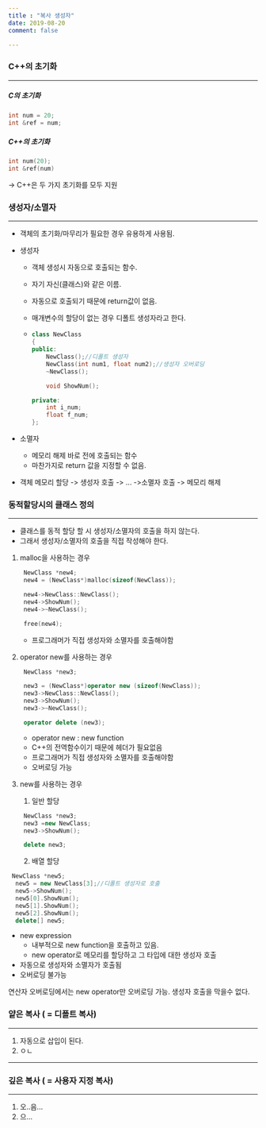 ```yaml
---
title : "복사 생성자"
date: 2019-08-20
comment: false

---
```


### C++의 초기화

----

##### C의 초기화



```c++
int num = 20;
int &ref = num;
```



##### C++의 초기화

```c++
int num(20);
int &ref(num)
```



-> C++은 두 가지 초기화를 모두 지원



### 생성자/소멸자

---

- 객체의 초기화/마무리가 필요한 경우 유용하게 사용됨.
- 생성자
  - 객체 생성시 자동으로 호출되는 함수.
  
  - 자기 자신(클래스)와 같은 이름.
  
  - 자동으로 호출되기 때문에 return값이 없음.
  
  - 매개변수의 할당이 없는 경우 디폴트 생성자라고 한다.
  
  - ```c++
    class NewClass
    {
    public:
    	NewClass();//디폴트 생성자
    	NewClass(int num1, float num2);//생성자 오버로딩
    	~NewClass();
    
    	void ShowNum();
    
    private:
    	int i_num;
    	float f_num;
    };
    ```
  
    
- 소멸자
  - 메모리 해제 바로 전에 호출되는 함수
  - 마찬가지로 return 값을 지정할 수 없음.

- 객체 메모리 할당 -> 생성자 호출 -> ... ->소멸자 호출 -> 메모리 해제



### 동적할당시의 클래스 정의

---

- 클래스를 동적 할당 할 시 생성자/소멸자의 호출을 하지 않는다.
- 그래서 생성자/소멸자의 호출을 직접 작성해야 한다.

1. malloc을 사용하는 경우

   ```c++
   	NewClass *new4;
   	new4 = (NewClass*)malloc(sizeof(NewClass));
   
   	new4->NewClass::NewClass();
   	new4->ShowNum();
   	new4->~NewClass();
   
   	free(new4);
   ```

   - 프로그래머가 직접 생성자와 소멸자를 호출해야함

   

2. operator new를 사용하는 경우

   ```c++
   	NewClass *new3;
   
   	new3 = (NewClass*)operator new (sizeof(NewClass));
   	new3->NewClass::NewClass();
   	new3->ShowNum();
   	new3->~NewClass();
   
   	operator delete (new3);
   ```

   - operator new : new function
   - C++의 전역함수이기 때문에 헤더가 필요없음
   - 프로그래머가 직접 생성자와 소멸자를 호출해야함
   - 오버로딩 가능

   

3. new를 사용하는 경우

   1.   일반 할당
   ```c++
   	NewClass *new3;
   	new3 =new NewClass;
   	new3->ShowNum();

   	delete new3;
   ```
   2. 배열 할당  
   
  ```c++
   NewClass *new5;
   	new5 = new NewClass[3];//디폴트 생성자로 호출
   	new5->ShowNum();
   	new5[0].ShowNum();
   	new5[1].ShowNum();
   	new5[2].ShowNum();
   	delete[] new5;
   ```
   
   - new expression 
     - 내부적으로 new function을 호출하고 있음.
     - new operator로 메모리를 할당하고 그 타입에 대한 생성자 호출
   - 자동으로 생성자와 소멸자가 호출됨
   - 오버로딩 불가능



연산자 오버로딩에서는 new operator만 오버로딩 가능. 생성자 호출을 막을수 없다.



### 얕은 복사 ( = 디폴트 복사)

---

1. 자동으로 삽입이 된다.
2. ㅇㄴ





---

### 깊은 복사 ( = 사용자 지정 복사)

---

1. 오..음...
2. 으...



